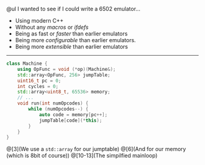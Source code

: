
@ul
I wanted to see if I could write a 6502 emulator...
* Using modern C++
* Without any _macros_ or _ifdefs_
* Being as fast or _faster_ than earlier emulators
* Being more _configurable_ than earlier emulators.
* Being more _extensible_ than earlier emulators
---

```c++
class Machine {
    using OpFunc = void (*op)(Machine&);
    std::array<OpFunc, 256> jumpTable;
    uint16_t pc = 0;
    int cycles = 0;
    std::array<uint8_t, 65536> memory;
    // ...
    void run(int numOpcodes) {
        while (numOpcodes--) {
            auto code = memory[pc++];
            jumpTable[code](*this);
        }
    }
}
```
@[3](We use a `std::array` for our jumptable)
@[6](And for our memory (which is 8bit of course))
@[10-13](The simpilfied mainloop)
